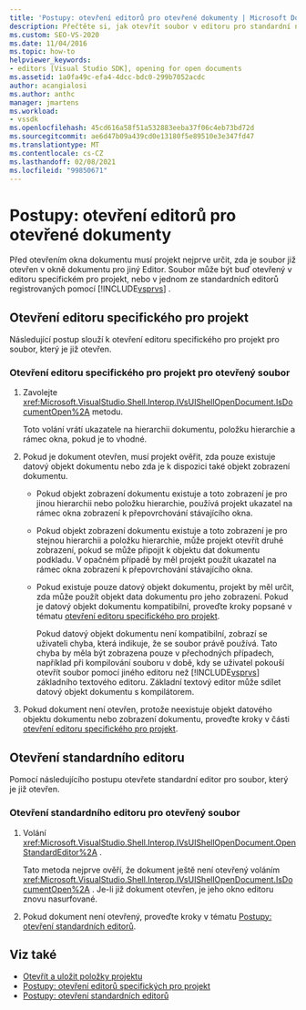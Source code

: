 ```yaml
---
title: 'Postupy: otevření editorů pro otevřené dokumenty | Microsoft Docs'
description: Přečtěte si, jak otevřít soubor v editoru pro standardní nebo projekt. Když projekt otevře okno dokumentu, musí určit, zda je soubor již otevřen.
ms.custom: SEO-VS-2020
ms.date: 11/04/2016
ms.topic: how-to
helpviewer_keywords:
- editors [Visual Studio SDK], opening for open documents
ms.assetid: 1a0fa49c-efa4-4dcc-bdc0-299b7052acdc
author: acangialosi
ms.author: anthc
manager: jmartens
ms.workload:
- vssdk
ms.openlocfilehash: 45cd616a58f51a532883eeba37f06c4eb73bd72d
ms.sourcegitcommit: ae6d47b09a439cd0e13180f5e89510e3e347fd47
ms.translationtype: MT
ms.contentlocale: cs-CZ
ms.lasthandoff: 02/08/2021
ms.locfileid: "99850671"
---
```

# <a name="how-to-open-editors-for-open-documents"></a>Postupy: otevření editorů pro otevřené dokumenty
Před otevřením okna dokumentu musí projekt nejprve určit, zda je soubor již otevřen v okně dokumentu pro jiný Editor. Soubor může být buď otevřený v editoru specifickém pro projekt, nebo v jednom ze standardních editorů registrovaných pomocí [!INCLUDE[vsprvs](../code-quality/includes/vsprvs_md.md)] .

## <a name="open-a-project-specific-editor"></a>Otevření editoru specifického pro projekt
 Následující postup slouží k otevření editoru specifického pro projekt pro soubor, který je již otevřen.

### <a name="to-open-a-project-specific-editor-for-an-open-file"></a>Otevření editoru specifického pro projekt pro otevřený soubor

1. Zavolejte <xref:Microsoft.VisualStudio.Shell.Interop.IVsUIShellOpenDocument.IsDocumentOpen%2A> metodu.

    Toto volání vrátí ukazatele na hierarchii dokumentu, položku hierarchie a rámec okna, pokud je to vhodné.

2. Pokud je dokument otevřen, musí projekt ověřit, zda pouze existuje datový objekt dokumentu nebo zda je k dispozici také objekt zobrazení dokumentu.

   - Pokud objekt zobrazení dokumentu existuje a toto zobrazení je pro jinou hierarchii nebo položku hierarchie, používá projekt ukazatel na rámec okna zobrazení k přepovrchování stávajícího okna.

   - Pokud objekt zobrazení dokumentu existuje a toto zobrazení je pro stejnou hierarchii a položku hierarchie, může projekt otevřít druhé zobrazení, pokud se může připojit k objektu dat dokumentu podkladu. V opačném případě by měl projekt použít ukazatel na rámec okna zobrazení k přepovrchování stávajícího okna.

   - Pokud existuje pouze datový objekt dokumentu, projekt by měl určit, zda může použít objekt data dokumentu pro jeho zobrazení. Pokud je datový objekt dokumentu kompatibilní, proveďte kroky popsané v tématu [otevření editoru specifického pro projekt](../extensibility/how-to-open-project-specific-editors.md).

     Pokud datový objekt dokumentu není kompatibilní, zobrazí se uživateli chyba, která indikuje, že se soubor právě používá. Tato chyba by měla být zobrazena pouze v přechodných případech, například při kompilování souboru v době, kdy se uživatel pokouší otevřít soubor pomocí jiného editoru než [!INCLUDE[vsprvs](../code-quality/includes/vsprvs_md.md)] základního textového editoru. Základní textový editor může sdílet datový objekt dokumentu s kompilátorem.

3. Pokud dokument není otevřen, protože neexistuje objekt datového objektu dokumentu nebo zobrazení dokumentu, proveďte kroky v části [otevření editoru specifického pro projekt](../extensibility/how-to-open-project-specific-editors.md).

## <a name="open-a-standard-editor"></a>Otevření standardního editoru
 Pomocí následujícího postupu otevřete standardní editor pro soubor, který je již otevřen.

### <a name="to-open-a-standard-editor-for-an-open-file"></a>Otevření standardního editoru pro otevřený soubor

1. Volání <xref:Microsoft.VisualStudio.Shell.Interop.IVsUIShellOpenDocument.OpenStandardEditor%2A> .

     Tato metoda nejprve ověří, že dokument ještě není otevřený voláním <xref:Microsoft.VisualStudio.Shell.Interop.IVsUIShellOpenDocument.IsDocumentOpen%2A> . Je-li již dokument otevřen, je jeho okno editoru znovu nasurfované.

2. Pokud dokument není otevřený, proveďte kroky v tématu [Postupy: otevření standardních editorů](../extensibility/how-to-open-standard-editors.md).

## <a name="see-also"></a>Viz také
- [Otevřít a uložit položky projektu](../extensibility/internals/opening-and-saving-project-items.md)
- [Postupy: otevření editorů specifických pro projekt](../extensibility/how-to-open-project-specific-editors.md)
- [Postupy: otevření standardních editorů](../extensibility/how-to-open-standard-editors.md)
